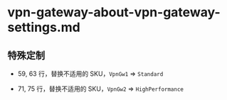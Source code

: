 # vpn-gateway-about-vpn-gateway-settings.md

## 特殊定制

* 59, 63 行，替换不适用的 SKU，`VpnGw1` => `Standard`

* 71, 75 行，替换不适用的 SKU，`VpnGw2` => `HighPerformance`